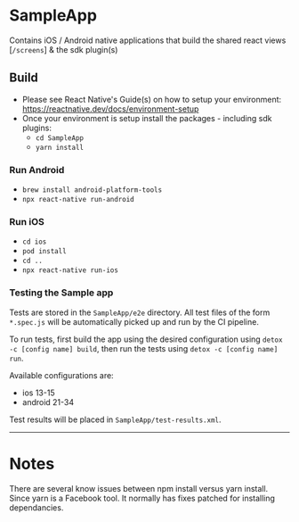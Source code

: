 # SampleApp
Contains iOS / Android native applications that build the shared react views [`/screens`] & the sdk plugin(s)

## Build
- Please see React Native's Guide(s) on how to setup your environment: https://reactnative.dev/docs/environment-setup
- Once your environment is setup install the packages - including sdk plugins:
	* `cd SampleApp`
	* `yarn install`

### Run Android
* `brew install android-platform-tools`
* `npx react-native run-android`

### Run iOS
* `cd ios`
* `pod install`
* `cd ..`
* `npx react-native run-ios`

### Testing the Sample app
Tests are stored in the `SampleApp/e2e` directory. All test files of the form `*.spec.js` will be automatically picked up and run by the CI pipeline.

To run tests, first build the app using the desired configuration using `detox -c [config name] build`, then run the tests using `detox -c [config name] run`.

Available configurations are:
* ios 13-15
* android 21-34

Test results will be placed in `SampleApp/test-results.xml`.


---
# Notes
There are several know issues between npm install versus yarn install. Since yarn is a Facebook tool. It normally has fixes patched for installing dependancies. 